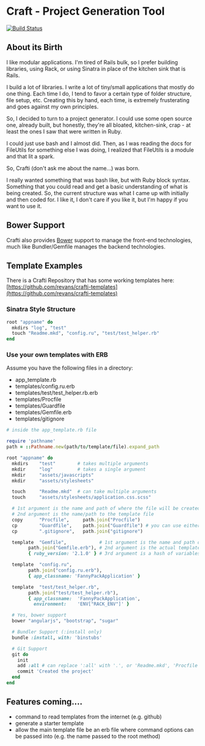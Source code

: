 # Craft - Project Generation Tool

[![Build Status](https://travis-ci.org/revans/crafti.png?branch=master)](https://travis-ci.org/revans/crafti)

## About its Birth

I like modular applications. I'm tired of Rails bulk, so I prefer building libraries, using Rack, or using Sinatra in place of the kitchen sink that is Rails.

I build a lot of libraries. I write a lot of tiny/small applications that mostly do one thing. Each time I do, I tend to favor a certain type of folder structure, file setup, etc. Creating this by hand, each time, is extremely frusterating and goes against my own principles.

So, I decided to turn to a project generator. I could use some open source one, already built, but honestly, they're all bloated, kitchen-sink, crap - at least the ones I saw that were written in Ruby.

I could just use bash and I almost did. Then, as I was reading the docs for FileUtils for something else I was doing, I realized that FileUtils is a module and that lit a spark.

So, Crafti (don't ask me about the name...) was born.

I really wanted something that was bash like, but with Ruby block syntax. Something that you could read and get a basic understanding of what is being created. So, the current structure was what I came up with initially and then coded for. I like it, I don't care if you like it, but I'm happy if you want to use it.

## Bower Support

Crafti also provides [Bower](http://www.bower.io) support to manage the front-end technologies, much like Bundler/Gemfile manages the backend technologies.

## Template Examples

There is a Crafti Repository that has some working templates here: [https://github.com/revans/crafti-templates](https://github.com/revans/crafti-templates)


### Sinatra Style Structure

````ruby
root "appname" do
  mkdirs "log", "test"
  touch "Readme.mkd", "config.ru", "test/test_helper.rb"
end
````

### Use your own templates with ERB

Assume you have the following files in a directory:

* app_template.rb
* templates/config.ru.erb
* templates/test/test_helper.rb.erb
* templates/Procfile
* templates/Guardfile
* templates/Gemfile.erb
* templates/gitignore

````ruby
# inside the app_template.rb file

require 'pathname'
path = ::Pathname.new(path/to/template/file).expand_path

root "appname" do
  mkdirs    "test"        # takes multiple arguments
  mkdir     "log"         # takes a single argument
  mkdir     "assets/javascripts"
  mkdir     "assets/stylesheets"

  touch     "Readme.mkd"  # can take multiple arguments
  touch     "assets/stylesheets/application.css.scss"

  # 1st argument is the name and path of where the file will be created
  # 2nd argument is the name/path to the template file
  copy      "Procfile",     path.join("Procfile")
  cp        "Guardfile",    path.join("Guardfile") # you can use either cp or copy
  cp        ".gitignore",   path.join("gitignore")

  template  "Gemfile",            # 1st argument is the name and path of where the file will be created
        path.join("Gemfile.erb"), # 2nd argument is the actual template
        { ruby_version: '2.1.0' } # 3rd argument is a hash of variables for the ERB template

  template  "config.ru",
        path.join("config.ru.erb"),
        { app_classname: 'FannyPackApplication' }

  template  "test/test_helper.rb",
        path.join("test/test_helper.rb"),
        { app_classname:  'FannyPackApplication',
          environment:    'ENV["RACK_ENV"]' }

  # Yes, bower support
  bower "angularjs", "bootstrap", "sugar"

  # Bundler Support (:install only)
  bundle :install, with: 'binstubs'

  # Git Support
  git do
    init
    add :all # can replace ':all' with '.', or 'Readme.mkd', 'Procfile', 'Guardfile'
    commit 'Created the project'
  end
end

````

## Features coming....

* command to read templates from the internet (e.g. github)
* generate a starter template
* allow the main template file be an erb file where command options can be passed into (e.g. the name passed to the root method)
